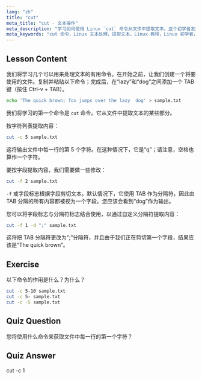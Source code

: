 ```yaml
---
lang: "zh"
title: "cut"
meta_title: "cut - 文本操作"
meta_description: "学习如何使用 Linux `cut` 命令从文件中提取文本。这个初学者友好的教程涵盖了字符和字段剪切。提高您的 Linux 文本处理技能！"
meta_keywords: "cut 命令，Linux 文本处理，提取文本，Linux 教程，Linux 初学者，cut 示例，Linux 指南"
---
```


## Lesson Content

我们将学习几个可以用来处理文本的有用命令。在开始之前，让我们创建一个将要使用的文件。复制并粘贴以下命令；完成后，在“lazy”和“dog”之间添加一个 TAB 键（按住 Ctrl-v + TAB）。

```bash
echo 'The quick brown; fox jumps over the lazy  dog' > sample.txt
```

我们将学习的第一个命令是 `cut` 命令。它从文件中提取文本的某些部分。

按字符列表提取内容：

```bash
cut -c 5 sample.txt
```

这将输出文件中每一行的第 5 个字符。在这种情况下，它是“q”；请注意，空格也算作一个字符。

要按字段提取内容，我们需要做一些修改：

```bash
cut -f 2 sample.txt
```

`-f` 或字段标志根据字段剪切文本。默认情况下，它使用 TAB 作为分隔符，因此由 TAB 分隔的所有内容都被视为一个字段。您应该会看到“dog”作为输出。

您可以将字段标志与分隔符标志结合使用，以通过自定义分隔符提取内容：

```bash
cut -f 1 -d ";" sample.txt
```

这将把 TAB 分隔符更改为“;”分隔符，并且由于我们正在剪切第一个字段，结果应该是“The quick brown”。

## Exercise

以下命令的作用是什么？为什么？

```bash
cut -c 5-10 sample.txt
cut -c 5- sample.txt
cut -c -5 sample.txt
```

## Quiz Question

您将使用什么命令来获取文件中每一行的第一个字符？

## Quiz Answer

cut -c 1
